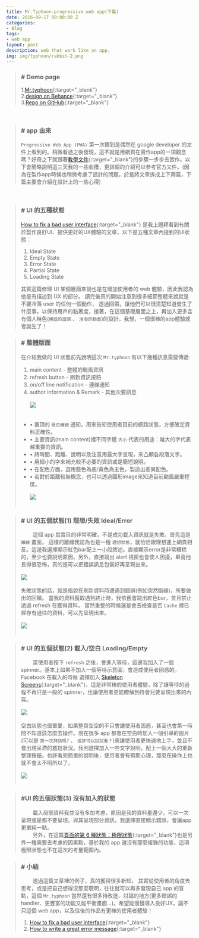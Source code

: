 ```yaml
---
title: Mr.Typhoon-progressive web app(下篇)
date: 2016-09-17 00:00:00 Z
categories:
- Blog
tags:
- web app
layout: post
description: web that work like an app.
img: img/typhoon/rabbit-2.png
---
```


>### # Demo page
> 1.[Mr.typhoon](https://quote-b781f.firebaseapp.com/ "Title"){:target="_blank"}<br/>
> 2.[design on Behance](https://www.behance.net/gallery/42925577/Mrtyphoon "Title"){:target="_blank"}<br>
> 3.[Repo on GitHub](https://github.com/lichin-lin/typhoonPWA "Title"){:target="_blank"}

<br>

>### # app 由來
> ```Progressive Web App (PWA)``` 第一次聽到是偶然在 google developer 的文件上看到的。稍微看過之後發現，這不就是用網頁在實作app的一項觀念嗎？好奇之下就跟著[教學文件](https://developers.google.com/web/fundamentals/getting-started/your-first-progressive-web-app/?hl=en "title"){:target="_blank"}的步驟一步步去實作，以下會簡略說明這三天我的一些收穫，更詳細的介紹可以參考官方文件。(因為在製作app時候也稍微考慮了設計的問題，於是將文章拆成上下兩篇，下篇主要會介紹在設計上的一些心得)

<br>

>### # UI 的五種狀態
> [How to fix a bad user interface](http://scotthurff.com/posts/why-your-user-interface-is-awkward-youre-ignoring-the-ui-stack "Title"){:target="_blank"} 是我上禮拜看到有關於製作良好UI、提供更好的UX體驗的文章，以下是五種文章內提到的UI狀態：
>
> 1. Ideal State
> 2. Empty State
> 3. Error State
> 4. Partial State
> 5. Loading State
>
> 其實這篇修理 UI 某個層面來說也是在增加使用者的 web 體驗，因此我認為他是有描述到 UX 的部分。
> 讀完後真的開始注意到很多細節整體來說就是不要冷落 user 的任何一個動作，
> 透過回饋，讓他們可以很清楚知道發生了什麼事，以保持用戶的黏著度，接著，在這個基礎層面之上，再加入更多含有個人特色(```標語的語調``` 、 ```活潑的動畫```)的設計，我想，一個很棒的app體驗就會誕生了！

>
>### # 整體版面
>在介紹我做的 UI 狀態前先說明這次 ```Mr.typhoon``` 有以下幾種訊息需要傳遞:
>
> 1. main content - 整體的颱風資訊
> 2. refresh button - 刷新資訊按鈕
> 3. on/off line notification - 連線通知
> 4. author information & Remark - 其他次要訊息
> <br><br><img src="/img/typhoon/total-app.png"/><br><br>
> 
> * • 置頂的 ```是否離線``` 通知，用來告知使用者目前的網路狀態，方便確定資料正確性。
> * • 主要資訊(main content)裡不同字體 ```大小``` 代表的用途：越大的字代表越重要的資訊。
> * • 將時間、距離、說明以及注意用最大字呈現，來凸顯各段落文字。
> * • 用細小的字來補充較不必要的資訊或是簡短說明。
> * • 在配色方面，選用藍色為底/黃色為主色，製造出差異配色。
> * • 若對於距離較無概念，也可以透過圓形image來知道目前颱風嚴重程度。
> <br><br><img src="/img/typhoon/3state.png"/><br><br>

>### # UI 的五個狀態(1) 理想/失敗 Ideal/Error
>&nbsp;&nbsp;&nbsp;&nbsp;&nbsp;&nbsp;&nbsp;&nbsp;這個 app 其實目的非常明確，不是成功載入資訊就是失敗。首先這是 ```離線``` 畫面，
> 這樣的離線我認為也是一種 ```理想狀態```，就恰恰跟理想連上網頁相反。這邊我選擇顯示紅色bar配上一小段敘述。直接顯示error是非常糟糕的，至少也要說明原因，另外，直接跳出 alert 視窗也會使人困擾，畢竟他長得很恐怖，真的是可以把錯誤訊息包裝好再呈現出來。
> <br><br><img src="/img/typhoon/state-offline.gif"/><br><br>
> 失敗狀態的話，就是指說在刷新資料時遭遇到錯誤(例如突然斷線)，所要做出的回饋。
> 當我的資料獲取遇到終止時，我依舊會跳出紅色bar，並且禁止透過 refresh 在獲得資料。
> 當然重整的時候還是會去檢查是否 ```Cache``` 裡已經存有過往的資料，可以先呈現出來。
> <br><br><img src="/img/typhoon/state-loadingFail.gif"/><br><br>
>

>### # UI 的五個狀態(2) 載入/空白 Loading/Empty
>&nbsp;&nbsp;&nbsp;&nbsp;&nbsp;&nbsp;&nbsp;&nbsp;當使用者按下 ```refresh``` 之後，會進入等待，這邊我加入了一個 spinner。基本上如果不加入一個等待示意圖，會造成使用者困惑的。 Facebook 在載入的時候
選擇加入 [Skeleton Screens](https://www.sitepoint.com/how-to-speed-up-your-ux-with-skeleton-screens/ "title"){:target="_blank"}，這是非常棒的使用者體驗，除了讓等待的過程不再只是一般的 spinner，也讓使用者更能瞭解到待會兒要呈現出來的內容。
> <br><br><img src="/img/typhoon/state-loading.gif"/><br><br>
> 空白狀態也很重要，如果整頁空空的不只會讓使用者困惑，甚至也會第一時間不知道該怎麼去操作。現在很多 app 都會在空白時加入一個引導的圖片(可以是 ```第一次拜訪嗎?``` 、 ```或許可以試試看？```)來讓使用者更快速地上手，並且不會出現呆滯的尷尬狀況。我則選擇加入一些文字說明，配上一個大大的重新整理按鈕。也許看完簡單的說明後，使用者會有預期心理，那麼在操作上也就不會太不明所以了。
> <br><br><img src="/img/typhoon/state-init.gif"/><br><br>
>

>### #UI 的五個狀態(3) 沒有加入的狀態
>&nbsp;&nbsp;&nbsp;&nbsp;&nbsp;&nbsp;&nbsp;&nbsp;載入局部資料我並沒有多加考慮，原因是我的資料量還少，可以一次呈現或是都不要呈現。與其呈現部分資訊，我選擇直接顯示錯誤，會讓app更單純一點。
><br>
>&nbsp;&nbsp;&nbsp;&nbsp;&nbsp;&nbsp;&nbsp;&nbsp;另外，在這篇[頁面的第 6 種狀態：極限狀態](http://blog.akanelee.me/posts/384307-sixth-state-of-the-page-maximum-state/ "title"){:target="_blank"}也是另外一種需要去考慮的因素點，基於我的 app 還沒有那麼複雜的功能，這項極限狀態也不在這次的考量範圍內。


>### # 小結
>&nbsp;&nbsp;&nbsp;&nbsp;&nbsp;&nbsp;&nbsp;&nbsp;透過這篇文章裡的例子，真的獲得很多新知，
> 其實從使用者的角度去思考，或是把自己想得沒那麼聰明，往往就可以再多發現自己 app 的盲點，這個 ```Mr.typhoon``` 當然還有很多待改進、討論的地方(更多錯誤的handler、更豐富的功能又能平衡畫面...)。希望能慢慢導入良好UX，讓不只這個 web app，以及往後的作品有更棒的使用者體驗！
>
>1.    [How to fix a bad user interface](http://scotthurff.com/posts/why-your-user-interface-is-awkward-youre-ignoring-the-ui-stack "Title"){:target="_blank"}
>2.    [How to write a great error message](https://medium.com/@thomasfuchs/how-to-write-an-error-message-883718173322#.nzfz1q374 "Title"){:target="_blank"}

